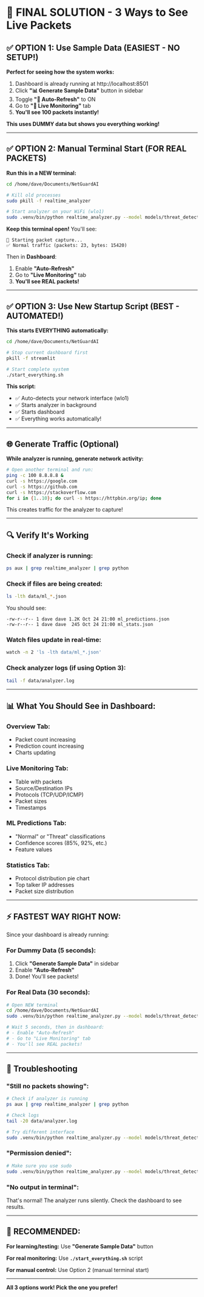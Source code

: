 # 🎯 FINAL SOLUTION - 3 Ways to See Live Packets

## ✅ OPTION 1: Use Sample Data (EASIEST - NO SETUP!)

**Perfect for seeing how the system works:**

1. Dashboard is already running at http://localhost:8501
2. Click **"📊 Generate Sample Data"** button in sidebar
3. Toggle **"🔄 Auto-Refresh"** to ON
4. Go to **"📡 Live Monitoring"** tab
5. **You'll see 100 packets instantly!**

**This uses DUMMY data but shows you everything working!**

---

## ✅ OPTION 2: Manual Terminal Start (FOR REAL PACKETS)

**Run this in a NEW terminal:**

```bash
cd /home/dave/Documents/NetGuardAI

# Kill old processes
sudo pkill -f realtime_analyzer

# Start analyzer on your WiFi (wlo1)
sudo .venv/bin/python realtime_analyzer.py --model models/threat_detector.joblib --interface wlo1
```

**Keep this terminal open!** You'll see:
```
📡 Starting packet capture...
✅ Normal traffic (packets: 23, bytes: 15420)
```

Then in **Dashboard**:
1. Enable **"Auto-Refresh"**
2. Go to **"Live Monitoring"** tab
3. **You'll see REAL packets!**

---

## ✅ OPTION 3: Use New Startup Script (BEST - AUTOMATED!)

**This starts EVERYTHING automatically:**

```bash
cd /home/dave/Documents/NetGuardAI

# Stop current dashboard first
pkill -f streamlit

# Start complete system
./start_everything.sh
```

**This script:**
- ✅ Auto-detects your network interface (wlo1)
- ✅ Starts analyzer in background
- ✅ Starts dashboard
- ✅ Everything works automatically!

---

## 🌐 Generate Traffic (Optional)

**While analyzer is running, generate network activity:**

```bash
# Open another terminal and run:
ping -c 100 8.8.8.8 &
curl -s https://google.com
curl -s https://github.com
curl -s https://stackoverflow.com
for i in {1..10}; do curl -s https://httpbin.org/ip; done
```

This creates traffic for the analyzer to capture!

---

## 🔍 Verify It's Working

### Check if analyzer is running:
```bash
ps aux | grep realtime_analyzer | grep python
```

### Check if files are being created:
```bash
ls -lth data/ml_*.json
```

You should see:
```
-rw-r--r-- 1 dave dave 1.2K Oct 24 21:00 ml_predictions.json
-rw-r--r-- 1 dave dave  245 Oct 24 21:00 ml_stats.json
```

### Watch files update in real-time:
```bash
watch -n 2 'ls -lth data/ml_*.json'
```

### Check analyzer logs (if using Option 3):
```bash
tail -f data/analyzer.log
```

---

## 📊 What You Should See in Dashboard:

### Overview Tab:
- Packet count increasing
- Prediction count increasing
- Charts updating

### Live Monitoring Tab:
- Table with packets
- Source/Destination IPs
- Protocols (TCP/UDP/ICMP)
- Packet sizes
- Timestamps

### ML Predictions Tab:
- "Normal" or "Threat" classifications
- Confidence scores (85%, 92%, etc.)
- Feature values

### Statistics Tab:
- Protocol distribution pie chart
- Top talker IP addresses
- Packet size distribution

---

## ⚡ FASTEST WAY RIGHT NOW:

Since your dashboard is already running:

### For Dummy Data (5 seconds):
1. Click **"Generate Sample Data"** in sidebar
2. Enable **"Auto-Refresh"**
3. Done! You'll see packets!

### For Real Data (30 seconds):
```bash
# Open NEW terminal
cd /home/dave/Documents/NetGuardAI
sudo .venv/bin/python realtime_analyzer.py --model models/threat_detector.joblib --interface wlo1

# Wait 5 seconds, then in dashboard:
# - Enable "Auto-Refresh"
# - Go to "Live Monitoring" tab
# - You'll see REAL packets!
```

---

## 🐛 Troubleshooting

### "Still no packets showing":
```bash
# Check if analyzer is running
ps aux | grep realtime_analyzer | grep python

# Check logs
tail -20 data/analyzer.log

# Try different interface
sudo .venv/bin/python realtime_analyzer.py --model models/threat_detector.joblib --interface any
```

### "Permission denied":
```bash
# Make sure you use sudo
sudo .venv/bin/python realtime_analyzer.py --model models/threat_detector.joblib --interface wlo1
```

### "No output in terminal":
That's normal! The analyzer runs silently. Check the dashboard to see results.

---

## 🎉 RECOMMENDED:

**For learning/testing:** Use **"Generate Sample Data"** button

**For real monitoring:** Use **`./start_everything.sh`** script

**For manual control:** Use Option 2 (manual terminal start)

---

**All 3 options work! Pick the one you prefer!**
